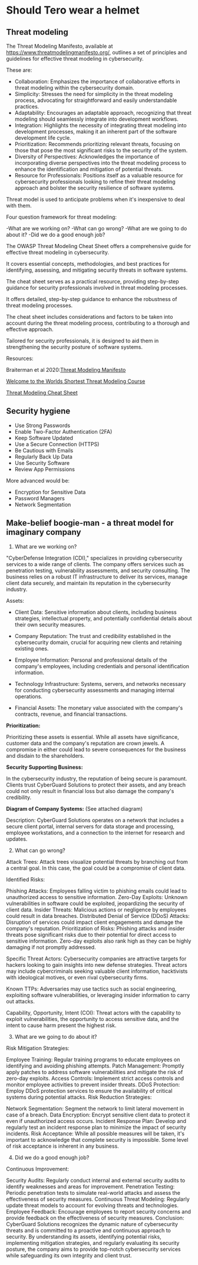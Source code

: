 # Should Tero wear a helmet

## Threat modeling

The Threat Modeling Manifesto, available at https://www.threatmodelingmanifesto.org/, 
outlines a set of principles and guidelines for effective threat modeling in cybersecurity.

These are:

- Collaboration: Emphasizes the importance of collaborative efforts in threat modeling within the cybersecurity domain.
- Simplicity: Stresses the need for simplicity in the threat modeling process, advocating for straightforward and easily understandable practices.
- Adaptability: Encourages an adaptable approach, recognizing that threat modeling should seamlessly integrate into development workflows.
- Integration: Highlights the necessity of integrating threat modeling into development processes, making it an inherent part of the software development life cycle.
- Prioritization: Recommends prioritizing relevant threats, focusing on those that pose the most significant risks to the security of the system.
- Diversity of Perspectives: Acknowledges the importance of incorporating diverse perspectives into the threat modeling process to enhance the identification and mitigation of potential threats.
- Resource for Professionals: Positions itself as a valuable resource for cybersecurity professionals looking to refine their threat modeling approach and bolster the security resilience of software systems.

Threat model is used to anticipate problems when it's inexpensive to deal with them.

Four question framework for threat modeling:

-What are we working on?
-What can go wrong?
-What are we going to do about it?
-Did we do a good enough job?

The OWASP Threat Modeling Cheat Sheet offers a comprehensive guide for effective threat modeling in cybersecurity.

It covers essential concepts, methodologies, and best practices for identifying, assessing, and mitigating security threats in software systems.

The cheat sheet serves as a practical resource, providing step-by-step guidance for security professionals involved in threat modeling processes.

It offers detailed, step-by-step guidance to enhance the robustness of threat modeling processes.

The cheat sheet includes considerations and factors to be taken into account during the threat modeling process, contributing to a thorough and effective approach.

Tailored for security professionals, it is designed to aid them in strengthening the security posture of software systems.

Resources: 

Braiterman et al 2020:[Threat Modeling Manifesto](https://www.threatmodelingmanifesto.org/)

[Welcome to the Worlds Shortest Threat Modeling Course](https://www.youtube.com/watch?v=oZWy-PEhBT8&list=PLCVhBqLDKoOOZqKt74QI4pbDUnXSQo0nf&index=5)

[Threat Modeling Cheat Sheet](https://cheatsheetseries.owasp.org/cheatsheets/Threat_Modeling_Cheat_Sheet.html)

## Security hygiene

- Use Strong Passwords
- Enable Two-Factor Authentication (2FA)
- Keep Software Updated
- Use a Secure Connection (HTTPS)
- Be Cautious with Emails
- Regularly Back Up Data
- Use Security Software
- Review App Permissions

More advanced would be:

- Encryption for Sensitive Data
- Password Managers
- Network Segmentation

## Make-belief boogie-man - a threat model for imaginary company

1) What are we working on?

"CyberDefense Integration (CDI)," specializes in providing cybersecurity services to a wide range of clients. The company offers services such as penetration testing, vulnerability assessments, and security consulting. The business relies on a robust IT infrastructure to deliver its services, manage client data securely, and maintain its reputation in the cybersecurity industry.

Assets:

- Client Data: Sensitive information about clients, including business strategies, intellectual property, and potentially confidential details about their own security measures.

- Company Reputation: The trust and credibility established in the cybersecurity domain, crucial for acquiring new clients and retaining existing ones.

- Employee Information: Personal and professional details of the company's employees, including credentials and personal identification information.
- Technology Infrastructure: Systems, servers, and networks necessary for conducting cybersecurity assessments and managing internal operations.
- Financial Assets: The monetary value associated with the company's contracts, revenue, and financial transactions.

**Prioritization:**

Prioritizing these assets is essential. While all assets have significance, customer data and the company's reputation are crown jewels. A compromise in either could lead to severe consequences for the business and disdain to the shareholders.

**Security Supporting Business:**

In the cybersecurity industry, the reputation of being secure is paramount. Clients trust CyberGuard Solutions to protect their assets, and any breach could not only result in financial loss but also damage the company's credibility.

**Diagram of Company Systems:**
(See attached diagram)

Description:
CyberGuard Solutions operates on a network that includes a secure client portal, internal servers for data storage and processing, employee workstations, and a connection to the internet for research and updates.


2) What can go wrong?

Attack Trees:
Attack trees visualize potential threats by branching out from a central goal. In this case, the goal could be a compromise of client data.

Identified Risks:

Phishing Attacks: Employees falling victim to phishing emails could lead to unauthorized access to sensitive information.
Zero-Day Exploits: Unknown vulnerabilities in software could be exploited, jeopardizing the security of client data.
Insider Threats: Malicious actions or negligence by employees could result in data breaches.
Distributed Denial of Service (DDoS) Attacks: Disruption of services could impact client engagements and damage the company's reputation.
Prioritization of Risks:
Phishing attacks and insider threats pose significant risks due to their potential for direct access to sensitive information. Zero-day exploits also rank high as they can be highly damaging if not promptly addressed.

Specific Threat Actors:
Cybersecurity companies are attractive targets for hackers looking to gain insights into new defense strategies. Threat actors may include cybercriminals seeking valuable client information, hacktivists with ideological motives, or even rival cybersecurity firms.

Known TTPs:
Adversaries may use tactics such as social engineering, exploiting software vulnerabilities, or leveraging insider information to carry out attacks.

Capability, Opportunity, Intent (COI):
Threat actors with the capability to exploit vulnerabilities, the opportunity to access sensitive data, and the intent to cause harm present the highest risk.

3) What are we going to do about it?

Risk Mitigation Strategies:

Employee Training: Regular training programs to educate employees on identifying and avoiding phishing attempts.
Patch Management: Promptly apply patches to address software vulnerabilities and mitigate the risk of zero-day exploits.
Access Controls: Implement strict access controls and monitor employee activities to prevent insider threats.
DDoS Protection: Employ DDoS protection services to ensure the availability of critical systems during potential attacks.
Risk Reduction Strategies:

Network Segmentation: Segment the network to limit lateral movement in case of a breach.
Data Encryption: Encrypt sensitive client data to protect it even if unauthorized access occurs.
Incident Response Plan: Develop and regularly test an incident response plan to minimize the impact of security incidents.
Risk Acceptance:
While all possible measures will be taken, it's important to acknowledge that complete security is impossible. Some level of risk acceptance is inherent in any business.

4) Did we do a good enough job?

Continuous Improvement:

Security Audits: Regularly conduct internal and external security audits to identify weaknesses and areas for improvement.
Penetration Testing: Periodic penetration tests to simulate real-world attacks and assess the effectiveness of security measures.
Continuous Threat Modeling: Regularly update threat models to account for evolving threats and technologies.
Employee Feedback: Encourage employees to report security concerns and provide feedback on the effectiveness of security measures.
Conclusion:
CyberGuard Solutions recognizes the dynamic nature of cybersecurity threats and is committed to a proactive and continuous approach to security. By understanding its assets, identifying potential risks, implementing mitigation strategies, and regularly evaluating its security posture, the company aims to provide top-notch cybersecurity services while safeguarding its own integrity and client trust.
